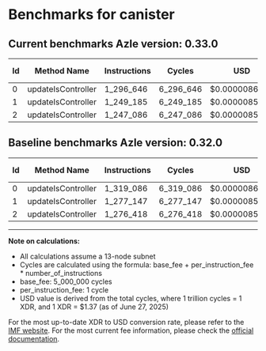 # Benchmarks for canister

## Current benchmarks Azle version: 0.33.0
| Id | Method Name | Instructions | Cycles | USD | USD/Million Calls | Change |
|-----------|-------------|------------|--------|-----|--------------|-------|
| 0 | updateIsController | 1_296_646 | 6_296_646 | $0.0000086264 | $8.62 | <font color="green">-22_440</font> |
| 1 | updateIsController | 1_249_185 | 6_249_185 | $0.0000085614 | $8.56 | <font color="green">-27_962</font> |
| 2 | updateIsController | 1_247_086 | 6_247_086 | $0.0000085585 | $8.55 | <font color="green">-29_332</font> |

## Baseline benchmarks Azle version: 0.32.0
| Id | Method Name | Instructions | Cycles | USD | USD/Million Calls |
|-----------|-------------|------------|--------|-----|--------------|
| 0 | updateIsController | 1_319_086 | 6_319_086 | $0.0000086571 | $8.65 |
| 1 | updateIsController | 1_277_147 | 6_277_147 | $0.0000085997 | $8.59 |
| 2 | updateIsController | 1_276_418 | 6_276_418 | $0.0000085987 | $8.59 |



---

**Note on calculations:**
- All calculations assume a 13-node subnet
- Cycles are calculated using the formula: base_fee + per_instruction_fee \* number_of_instructions
- base_fee: 5_000_000 cycles
- per_instruction_fee: 1 cycle
- USD value is derived from the total cycles, where 1 trillion cycles = 1 XDR, and 1 XDR = $1.37 (as of June 27, 2025)

For the most up-to-date XDR to USD conversion rate, please refer to the [IMF website](https://www.imf.org/external/np/fin/data/rms_sdrv.aspx).
For the most current fee information, please check the [official documentation](https://internetcomputer.org/docs/references/cycles-cost-formulas).
